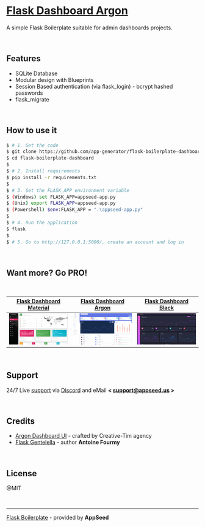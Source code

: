 # [Flask Dashboard Argon](https://appseed.us/admin-dashboards/flask-boilerplate-dashboard-argon)

A simple Flask Boilerplate suitable for admin dashboards projects.

<br />

## Features

- SQLite Database
- Modular design with Blueprints
- Session Based authentication (via flask_login) - bcrypt hashed passwords
- flask_migrate

<br />

## How to use it

```bash
$ # 1. Get the code
$ git clone https://github.com/app-generator/flask-boilerplate-dashboard.git
$ cd flask-boilerplate-dashboard
$ 
$ # 2. Install requirements
$ pip install -r requirements.txt
$
$ # 3. Set the FLASK_APP environment variable
$ (Windows) set FLASK_APP=appseed-app.py
$ (Unix) export FLASK_APP=appseed-app.py
$ (Powershell) $env:FLASK_APP = ".\appseed-app.py"
$
$ # 4. Run the application
$ flask
$
$ # 5. Go to http://127.0.0.1:5000/, create an account and log in
```

<br />

## Want more? Go PRO!

<br />

| [Flask Dashboard Material](https://appseed.us/admin-dashboards/flask-dashboard-material-pro) | [Flask Dashboard Argon](https://appseed.us/admin-dashboards/flask-dashboard-argon-pro) | [Flask Dashboard Black](https://appseed.us/admin-dashboards/flask-dashboard-black-pro) |
| --- | --- | --- |
| [![Flask Dashboard Material PRO](https://raw.githubusercontent.com/app-generator/static/master/products/flask-dashboard-material-pro-intro.gif)](https://appseed.us/admin-dashboards/flask-dashboard-material-pro)  | [![Flask Dashboard Argon PRO](https://raw.githubusercontent.com/app-generator/static/master/products/flask-dashboard-argon-pro-intro.gif)](https://appseed.us/admin-dashboards/flask-dashboard-argon-pro) | [![Flask Dashboard Black PRO](https://raw.githubusercontent.com/app-generator/static/master/products/flask-dashboard-black-pro-intro.gif)](https://appseed.us/admin-dashboards/flask-dashboard-black-pro)

<br />

## Support

24/7 Live [support](appseed.us/support) via [Discord](https://discord.gg/fZC6hup) and eMail **< support@appseed.us >**

<br />

## Credits

- [Argon Dashboard UI](https://www.creative-tim.com/product/argon-dashboard) - crafted by Creative-Tim agency
- [Flask Gentelella](https://github.com/afourmy/flask-gentelella) - author **Antoine Fourmy**

<br />

## License

@MIT

<br />

---
[Flask Boilerplate](https://appseed.us/boilerplate-code/flask-boilerplate) - provided by **AppSeed**
